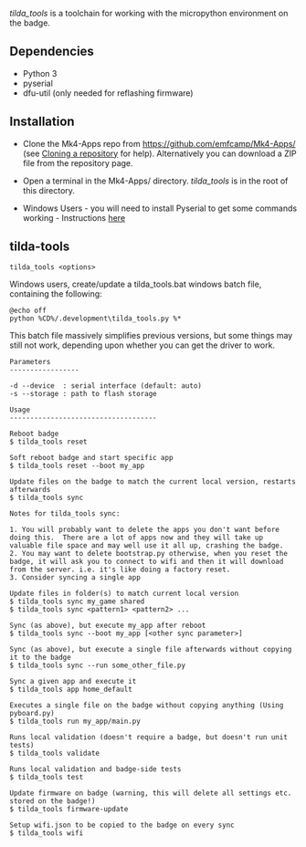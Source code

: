 *tilda_tools* is a toolchain for working with the micropython
environment on the badge.

## Dependencies

- Python 3
- pyserial
- dfu-util (only needed for reflashing firmware)

## Installation

- Clone the Mk4-Apps repo from <https://github.com/emfcamp/Mk4-Apps/>
  (see [Cloning a
  repository](https://help.github.com/articles/cloning-a-repository/)
  for help). Alternatively you can download a ZIP file from the
  repository page.

<!-- -->

- Open a terminal in the Mk4-Apps/ directory. *tilda_tools* is in the
  root of this directory.

<!-- -->

- Windows Users - you will need to install Pyserial to get some commands
  working - Instructions
  [here](https://badge.emfcamp.org/wiki/TiLDA_MK4/Get_Started)

## tilda-tools

    tilda_tools <options>

Windows users, create/update a tilda_tools.bat windows batch file,
containing the following:

    @echo off
    python %CD%/.development\tilda_tools.py %*

This batch file massively simplifies previous versions, but some things
may still not work, depending upon whether you can get the driver to
work.

    Parameters
    -----------------

    -d --device  : serial interface (default: auto)
    -s --storage : path to flash storage

    Usage
    ------------------------------------

    Reboot badge
    $ tilda_tools reset

    Soft reboot badge and start specific app
    $ tilda_tools reset --boot my_app

    Update files on the badge to match the current local version, restarts afterwards
    $ tilda_tools sync

    Notes for tilda_tools sync:

    1. You will probably want to delete the apps you don't want before doing this.  There are a lot of apps now and they will take up valuable file space and may well use it all up, crashing the badge.
    2. You may want to delete bootstrap.py otherwise, when you reset the badge, it will ask you to connect to wifi and then it will download from the server. i.e. it's like doing a factory reset.
    3. Consider syncing a single app

    Update files in folder(s) to match current local version
    $ tilda_tools sync my_game shared
    $ tilda_tools sync <pattern1> <pattern2> ...

    Sync (as above), but execute my_app after reboot
    $ tilda_tools sync --boot my_app [<other sync parameter>]

    Sync (as above), but execute a single file afterwards without copying it to the badge
    $ tilda_tools sync --run some_other_file.py

    Sync a given app and execute it
    $ tilda_tools app home_default

    Executes a single file on the badge without copying anything (Using pyboard.py)
    $ tilda_tools run my_app/main.py

    Runs local validation (doesn't require a badge, but doesn't run unit tests)
    $ tilda_tools validate

    Runs local validation and badge-side tests
    $ tilda_tools test

    Update firmware on badge (warning, this will delete all settings etc. stored on the badge!)
    $ tilda_tools firmware-update

    Setup wifi.json to be copied to the badge on every sync
    $ tilda_tools wifi